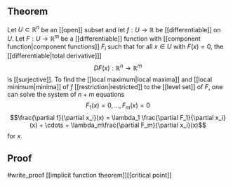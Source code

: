 ## Theorem
Let $U\subset\mathbb R^n$ be an [[open]] subset and let $f:U\to\mathbb R$ be [[differentiable]] on $U$. Let $F:U\to\mathbb R^m$ be a [[differentiable]] function with [[component function|component functions]] $F_i$ such that for all $x \in U$ with $F(x) = 0$, the [[differentiable|total derivative]]] $$DF(x):\mathbb R^n\to \mathbb R^m$$ is [[surjective]]. To find the [[local maximum|local maxima]] and [[local minimum|minima]] of $f$ [[restriction|restricted]] to the [[level set]] of $F$, one can solve the system of $n+m$ equations $$F_1(x) = 0, \dots, F_m(x) = 0$$ $$\frac{\partial f}{\partial x_i}(x) = \lambda_1 \frac{\partial F_1}{\partial x_i}(x) + \cdots + \lambda_m\frac{\partial F_m}{\partial x_i}(x)$$ for $x$.
## Proof
#write_proof [[implicit function theorem]][[critical point]]